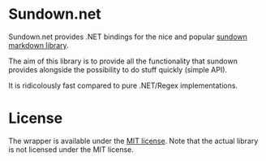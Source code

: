 Sundown.net
===========

Sundown.net provides .NET bindings for the nice and popular
[sundown markdown library](https://github.com/tanoku/sundown).

The aim of this library is to provide all the functionality
that sundown provides alongside the possibility to do stuff
quickly (simple API).

It is ridicolously fast compared to pure .NET/Regex implementations.

License
=======
The wrapper is available under the [MIT license](http://en.wikipedia.org/wiki/MIT_License).
Note that the actual library is not licensed under the MIT license.
